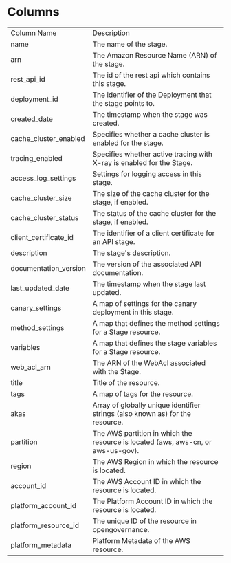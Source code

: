 # Columns  

<table>
	<tr><td>Column Name</td><td>Description</td></tr>
	<tr><td>name</td><td>The name of the stage.</td></tr>
	<tr><td>arn</td><td>The Amazon Resource Name (ARN) of the  stage.</td></tr>
	<tr><td>rest_api_id</td><td>The id of the rest api which contains this stage.</td></tr>
	<tr><td>deployment_id</td><td>The identifier of the Deployment that the stage points to.</td></tr>
	<tr><td>created_date</td><td>The timestamp when the stage was created.</td></tr>
	<tr><td>cache_cluster_enabled</td><td>Specifies whether a cache cluster is enabled for the stage.</td></tr>
	<tr><td>tracing_enabled</td><td>Specifies whether active tracing with X-ray is enabled for the Stage.</td></tr>
	<tr><td>access_log_settings</td><td>Settings for logging access in this stage.</td></tr>
	<tr><td>cache_cluster_size</td><td>The size of the cache cluster for the stage, if enabled.</td></tr>
	<tr><td>cache_cluster_status</td><td>The status of the cache cluster for the stage, if enabled.</td></tr>
	<tr><td>client_certificate_id</td><td>The identifier of a client certificate for an API stage.</td></tr>
	<tr><td>description</td><td>The stage&#39;s description.</td></tr>
	<tr><td>documentation_version</td><td>The version of the associated API documentation.</td></tr>
	<tr><td>last_updated_date</td><td>The timestamp when the stage last updated.</td></tr>
	<tr><td>canary_settings</td><td>A map of settings for the canary deployment in this stage.</td></tr>
	<tr><td>method_settings</td><td>A map that defines the method settings for a Stage resource.</td></tr>
	<tr><td>variables</td><td>A map that defines the stage variables for a Stage resource.</td></tr>
	<tr><td>web_acl_arn</td><td>The ARN of the WebAcl associated with the Stage.</td></tr>
	<tr><td>title</td><td>Title of the resource.</td></tr>
	<tr><td>tags</td><td>A map of tags for the resource.</td></tr>
	<tr><td>akas</td><td>Array of globally unique identifier strings (also known as) for the resource.</td></tr>
	<tr><td>partition</td><td>The AWS partition in which the resource is located (aws, aws-cn, or aws-us-gov).</td></tr>
	<tr><td>region</td><td>The AWS Region in which the resource is located.</td></tr>
	<tr><td>account_id</td><td>The AWS Account ID in which the resource is located.</td></tr>
	<tr><td>platform_account_id</td><td>The Platform Account ID in which the resource is located.</td></tr>
	<tr><td>platform_resource_id</td><td>The unique ID of the resource in opengovernance.</td></tr>
	<tr><td>platform_metadata</td><td>Platform Metadata of the AWS resource.</td></tr>
</table>